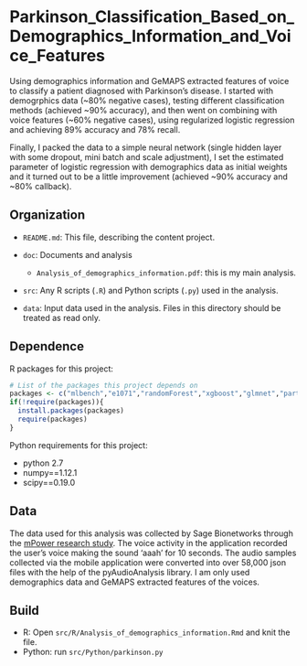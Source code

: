 ﻿# Parkinson_Classification_Based_on_Demographics_Information_and_Voice_Features

Using demographics information and GeMAPS extracted features of voice to classify a patient diagnosed with Parkinson’s disease. I started with demogrphics data (~80% negative cases), testing different classification methods (achieved ~90% accuracy), and then went on combining with voice features (~60% negative cases), using regularized logistic regression and achieving 89% accuracy and 78% recall. 

Finally, I packed the data to a simple neural network (single hidden layer with some dropout, mini batch and scale adjustment), I set the estimated parameter of logistic regression with demographics data as initial weights and it turned out to be a little improvement (achieved ~90% accuracy and ~80% callback).

## Organization

-   `README.md`: This file, describing the content project.

-   `doc`: Documents and analysis

    -   `Analysis_of_demographics_information.pdf`: this is my main analysis.

-   `src`: Any R scripts (`.R`) and Python scripts (`.py`) used in the analysis.

-   `data`: Input data used in the analysis. Files in this directory should be treated as read only.


## Dependence

R packages for this project:

```r
# List of the packages this project depends on
packages <- c("mlbench","e1071","randomForest","xgboost","glmnet","party","effects")
if(!require(packages)){
  install.packages(packages)
  require(packages)
}
```

Python requirements for this project:

- python 2.7
- numpy==1.12.1
- scipy==0.19.0

## Data

The data used for this analysis was collected by Sage Bionetworks through the [mPower research study](https://www.ncbi.nlm.nih.gov/pmc/articles/PMC4776701/pdf/sdata201611.pdf). The voice activity in the application recorded the user’s voice making the sound ‘aaah’ for 10 seconds. The audio samples collected via the mobile application were converted into over 58,000 json files with the help of the pyAudioAnalysis library. I am only used demographics data and GeMAPS extracted features of the voices.

## Build

- R: Open `src/R/Analysis_of_demographics_information.Rmd` and knit the file.
- Python: run `src/Python/parkinson.py`

